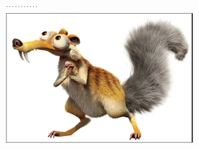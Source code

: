 .
.
.
.
.
.
.
.
.
.
.





![print do perfil](https://github.com/PatrickRodriguesTributo/PatrickRodriguesTributo/blob/main/Screenshot%20from%202025-07-01%2012-26-48.png?raw=true)


